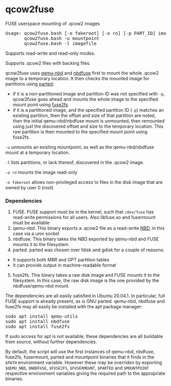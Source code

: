 # qcow2fuse
FUSE userspace mounting of .qcow2 images 

<pre>
Usage: qcow2fuse.bash [-o fakeroot] [-o ro] [-p PART_ID] imagefile mountpoint
       qcow2fuse.bash -u mountpoint
       qcow2fuse.bash -l imagefile
</pre>

Supports read-write and read-only modes.

Supports .qcow2 files with backing files.

qcow2fuse uses [qemu-nbd](https://manpages.debian.org/testing/qemu-utils/qemu-nbd.8.en.html) and [nbdfuse](https://libguestfs.org/nbdfuse.1.html) first to mount the whole .qcow2 image to a temporary location.  It then checks the mounted image for partitions using [parted](https://www.gnu.org/software/parted/manual/parted.html):
- if it is a non-partitioned image and partition ID was not specified with `-p`, qcow2fuse goes ahead and mounts the whole image to the specified mount point using [fuse2fs](http://manpages.ubuntu.com/manpages/bionic/man1/fuse2fs.1.html).
- if it is a partitioned image, and the specified partition ID (`-p`) matches an existing partition, then the offset and size of that partition are noted, then the initial qemu-nbd/nbdfuse mount is unmounted, then remounted using just the discovered offset and size to the temporary location.  This raw partition is then mounted to the specified mount point using fuse2fs.

`-u` unmounts an existing mountpoint, as well as the qemu-nbd/nbdfuse mount at a temporary location.

`-l` lists partitions, or lack thereof, discovered in the .qcow2 image.

`-o ro` mounts the image read-only

`-o fakeroot` allows non-privileged access to files in the disk image that are owned by user 0 (root)

### Dependencies

1. FUSE.  FUSE support must be in the kernel, such that `/dev/fuse` has read-write permissions for all users.  Also libfuse.so and fusermount must be available
2. qemu-nbd.  This binary exports a .qcow2 file as a read-write [NBD](https://en.wikipedia.org/wiki/Network_block_device), in this case via a unix socket
3. nbdfuse.  This binary takes the NBD exported by qemu-nbd and FUSE mounts it to the filesystem
4. parted.  parted was chosen over fdisk and gdisk for a couple of reasons:
  - It supports both MBR and GPT partition tables
  - It can provide output in machine-readable format
5. fuse2fs.  This binary takes a raw disk image and FUSE mounts it to the filesystem.  In this case, the raw disk image is the one provided by the nbdfuse/qemu-nbd mount.

The dependencies are all easily satisfied in Ubuntu 20.04.1.  In particular, full FUSE support is already present, as is GNU parted.  qemu-nbd, nbdfuse and fuse2fs may all easily be installed with the apt package manager:

<pre>
sudo apt install qemu-utils
sudo apt install nbdfuse
sudo apt install fuse2fs
</pre>

If sudo access for apt is not available, these dependencies are all buildable from source, without further dependencies.

By default, the script will use the first instances of qemu-nbd, nbdfuse, fuse2fs, fusermount, parted and mountpoint binaries that it finds in the `$PATH` environment variable.  However these may be overriden by exporting `$QEMU_NBD`, `$NBDFUSE`, `$FUSE2FS`, `$FUSERMOUNT`, `$PARTED` and `$MOUNTPOINT` respective environment variables giving the required path to the appropriate binaries.
